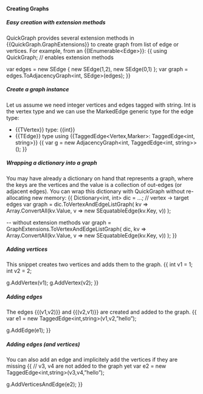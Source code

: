 #### Creating Graphs

##### Easy creation with extension methods
QuickGraph provides several extension methods in {{QuickGraph.GraphExtensions}} to create graph from list of edge or vertices. For example, from an {{IEnumerable<Edge<int>>}}:
{{
using QuickGraph; // enables extension methods

var edges = new SEdge<int>[]() { new SEdge<int>(1,2), new SEdge<int>(0,1) };
var graph = edges.ToAdjacencyGraph<int, SEdge<int>>(edges);
}}

##### Create a graph instance
Let us assume we need integer vertices and edges tagged with string. Int is the vertex type and we can use the MarkedEdge generic type for the edge type:
* {{TVertex}} type: {{int}}
* {{TEdge}} type using {{TaggedEdge<Vertex,Marker>: TaggedEdge<int, string>}}
{{
var g = new AdjacencyGraph<int, TaggedEdge<int, string>>();
}}

##### Wrapping a dictionary into a graph
You may have already a dictionary on hand that represents a graph, where the keys are the vertices and the value is a collection of out-edges (or adjacent edges). You can wrap this dictionary with QuickGraph without re-allocating new memory:
{{
Dictionary<int, int[]()> dic = ...; // vertex -> target edges
var graph = dic.ToVertexAndEdgeListGraph(
    kv => Array.ConvertAll(kv.Value, v => new SEquatableEdge<int>(kv.Key, v))
    );

-- without extension methods
var graph = GraphExtensions.ToVertexAndEdgeListGraph(
    dic,
    kv => Array.ConvertAll(kv.Value, v => new SEquatableEdge<int>(kv.Key, v))
    );
}}

##### Adding vertices
This snippet creates two vertices and adds them to the graph.
{{
int v1 = 1;
int v2 = 2;

g.AddVertex(v1);
g.AddVertex(v2);
}}
##### Adding edges
The edges {{(v1,v2)}} and {{(v2,v1)}} are created and added to the graph.
{{
var e1 = new TaggedEdge<int,string>(v1,v2,”hello”);

g.AddEdge(e1); 
}}
##### Adding edges (and vertices)
You can also add an edge and implicitely add the vertices if they are missing
{{
// v3, v4 are not added to the graph yet
var e2 = new TaggedEdge<int,string>(v3,v4,”hello”);

g.AddVerticesAndEdge(e2); 
}}
